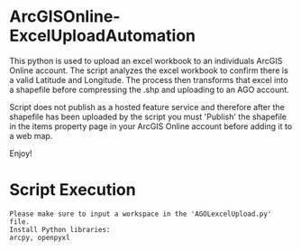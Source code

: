# ArcGISOnline-ExcelUploadAutomation

This python is used to upload an excel workbook to an individuals ArcGIS Online account. The script analyzes the excel workbook to confirm there is a valid Latitude and Longitude. The process then transforms that excel into a shapefile before compressing the .shp and uploading to an AGO account.

Script does not publish as a hosted feature service and therefore after the shapefile has been 
uploaded by the script you must 'Publish' the shapefile in the items property page in your ArcGIS Online account
before adding it to a web map. 

Enjoy!

# Script Execution
```
Please make sure to input a workspace in the 'AGOLexcelUpload.py' file. 
Install Python libraries:
arcpy, openpyxl
```